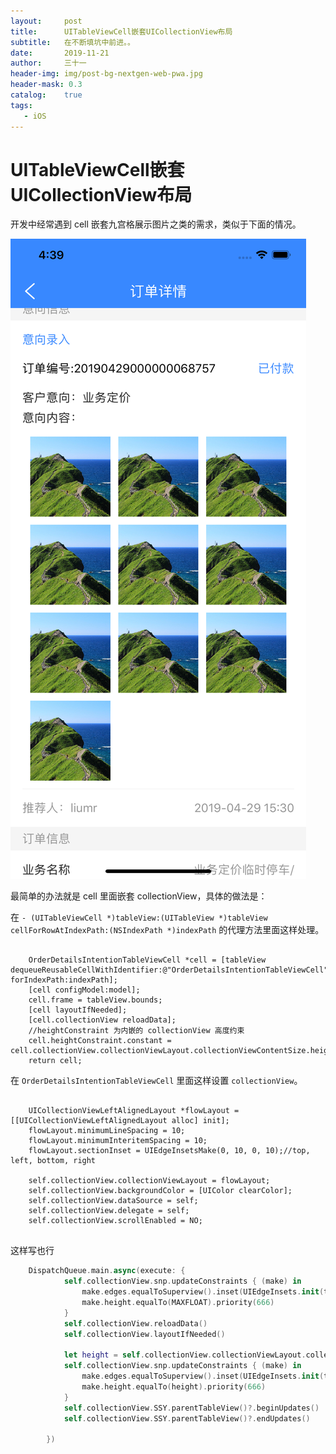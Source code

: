 ```yaml
---
layout:     post
title:      UITableViewCell嵌套UICollectionView布局
subtitle:   在不断填坑中前进。。
date:       2019-11-21
author:     三十一
header-img: img/post-bg-nextgen-web-pwa.jpg
header-mask: 0.3
catalog:    true
tags:
   - iOS
---
```


# UITableViewCell嵌套UICollectionView布局

开发中经常遇到 cell 嵌套九宫格展示图片之类的需求，类似于下面的情况。

![Simulator Screen Shot - iPhone 11 Pro Max - 2019-11-21 at 16.39.36](/media/15743256429556/Simulator%20Screen%20Shot%20-%20iPhone%2011%20Pro%20Max%20-%202019-11-21%20at%2016.39.36.png)


最简单的办法就是 cell 里面嵌套 collectionView，具体的做法是：


在 `- (UITableViewCell *)tableView:(UITableView *)tableView cellForRowAtIndexPath:(NSIndexPath *)indexPath` 的代理方法里面这样处理。

```objective_c

    OrderDetailsIntentionTableViewCell *cell = [tableView dequeueReusableCellWithIdentifier:@"OrderDetailsIntentionTableViewCell" forIndexPath:indexPath];
    [cell configModel:model];
    cell.frame = tableView.bounds;
    [cell layoutIfNeeded];
    [cell.collectionView reloadData];
    //heightConstraint 为内嵌的 collectionView 高度约束
    cell.heightConstraint.constant = cell.collectionView.collectionViewLayout.collectionViewContentSize.height;
    return cell;

```


在 `OrderDetailsIntentionTableViewCell` 里面这样设置 `collectionView`。


```objective_c
    
    UICollectionViewLeftAlignedLayout *flowLayout = [[UICollectionViewLeftAlignedLayout alloc] init];
    flowLayout.minimumLineSpacing = 10;
    flowLayout.minimumInteritemSpacing = 10;
    flowLayout.sectionInset = UIEdgeInsetsMake(0, 10, 0, 10);//top, left, bottom, right
    
    self.collectionView.collectionViewLayout = flowLayout;
    self.collectionView.backgroundColor = [UIColor clearColor];
    self.collectionView.dataSource = self;
    self.collectionView.delegate = self;
    self.collectionView.scrollEnabled = NO;
    
```


这样写也行

```Swift
	DispatchQueue.main.async(execute: {
			self.collectionView.snp.updateConstraints { (make) in
				make.edges.equalToSuperview().inset(UIEdgeInsets.init(top: 5, left: 10, bottom: 5, right: 10))
				make.height.equalTo(MAXFLOAT).priority(666)
			}
			self.collectionView.reloadData()
			self.collectionView.layoutIfNeeded()

			let height = self.collectionView.collectionViewLayout.collectionViewContentSize.height
			self.collectionView.snp.updateConstraints { (make) in
				make.edges.equalToSuperview().inset(UIEdgeInsets.init(top: 5, left: 10, bottom: 5, right: 10))
				make.height.equalTo(height).priority(666)
			}
			self.collectionView.SSY.parentTableView()?.beginUpdates()
			self.collectionView.SSY.parentTableView()?.endUpdates()

		})
```
